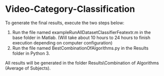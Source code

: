 # Video-Category-Classification
To generate the final results, execute the two steps below:

1. Run the file named exampleRunAllDatasetClassifierFeatextr.m in the base folder in Matlab. (Will take about 10 hours to 24 hours to finish execution depending on computer configuration)
2. Run the file named BestCombinationOfAlgorithms.py in the Results folder in Python 3.

All results will be generated in the folder Results\Combination of Algorithms (Average of Subjects).
